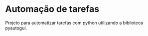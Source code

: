 # Automação de tarefas
Projeto para automatizar tarefas com python utilizando a biblioteca pyautogui.
